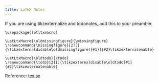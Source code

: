 ```yaml
---
title: LaTeX Notes
---
```


If you are using tikzexternalize and todonotes, add this to your preamble:

    \usepackage{letltxmacro}
    
    \LetLtxMacro{\oldmissingfigure}{\missingfigure}
    \renewcommand{\missingfigure}[2][]{\tikzexternaldisable\oldmissingfigure[{#1}]{#2}\tikzexternalenable}
    
    \LetLtxMacro{\oldtodo}{\todo}
    \renewcommand{\todo}[2][]{\tikzexternaldisable\oldtodo[#1]{#2}\tikzexternalenable}

Reference: [tex.sx](http://tex.stackexchange.com/a/115095)
